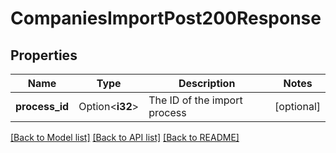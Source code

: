 # CompaniesImportPost200Response

## Properties

Name | Type | Description | Notes
------------ | ------------- | ------------- | -------------
**process_id** | Option<**i32**> | The ID of the import process | [optional]

[[Back to Model list]](../README.md#documentation-for-models) [[Back to API list]](../README.md#documentation-for-api-endpoints) [[Back to README]](../README.md)


